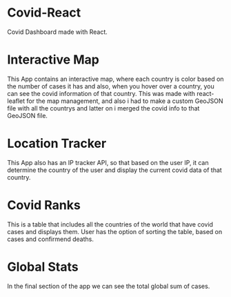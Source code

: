 # Covid-React
Covid Dashboard made with React.



# Interactive Map
This App contains an interactive map, where each country is color based on the number of cases it has and also, when you hover over a country, you can see the covid information of that country.
This was made with react-leaflet for the map management, and also i had to make a custom GeoJSON file with all the countrys and latter on i merged the covid info to that GeoJSON file.

# Location Tracker
This App also has an IP tracker API, so that based on the user IP, it can determine the country of the user and display the current covid data of that country.

# Covid Ranks
This is a table that includes all the countries of the world that have covid cases and displays them.
User has the option of sorting the table, based on cases and confirmend deaths.

# Global Stats
In the final section of the app we can see the total global sum of cases.
